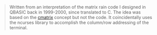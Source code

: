 > Written from an interpretation of the matrix rain code I designed in QBASIC back in 1999-2000, since translated to C. The idea was based on the [cmatrix](http://www.asty.org/cmatrix/) concept but not the code.  It coincidentally uses the ncurses library to accomplish the column/row addressing of the terminal.
